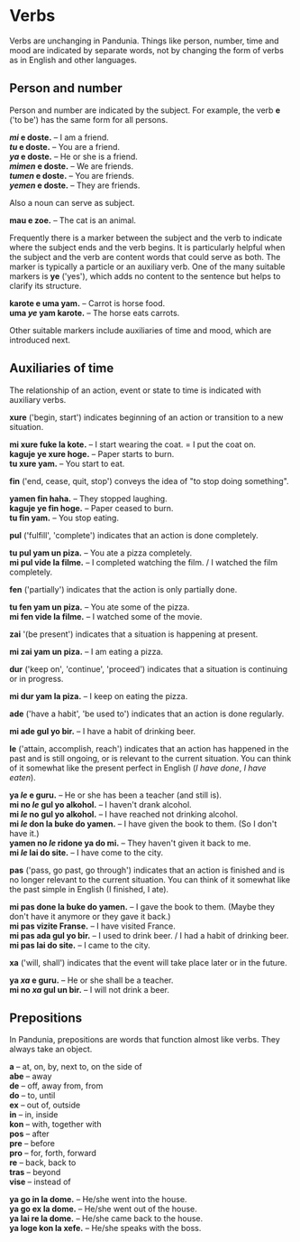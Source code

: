 # Verbs

Verbs are unchanging in Pandunia.
Things like person, number, time and mood are indicated by separate words,
not by changing the form of verbs as in English and other languages.

## Person and number

Person and number are indicated by the subject.
For example, the verb
**e**
('to be') has the same form for all persons.

**_mi_ e doste.**
– I am a friend.  
**_tu_ e doste.**
– You are a friend.  
**_ya_ e doste.**
– He or she is a friend.  
**_mimen_ e doste.**
– We are friends.  
**_tumen_ e doste.**
– You are friends.  
**_yemen_ e doste.**
– They are friends.

Also a noun can serve as subject.

**mau e zoe.**
– The cat is an animal.

Frequently there is a marker between the subject and the verb
to indicate where the subject ends and the verb begins.
It is particularly helpful when the subject and the verb are content words
that could serve as both.
The marker is typically a particle or an auxiliary verb.
One of the many suitable markers is
**ye**
('yes'),
which adds no content to the sentence
but helps to clarify its structure.

**karote e uma yam.**
– Carrot is horse food.  
**uma _ye_ yam karote.**
– The horse eats carrots.

Other suitable markers include auxiliaries of time and mood,
which are introduced next.


## Auxiliaries of time

The relationship of an action, event or state to time is indicated with auxiliary verbs.

**xure**
('begin, start')
indicates beginning of an action or transition to a new situation.

**mi xure fuke la kote.**
– I start wearing the coat. = I put the coat on.  
**kaguje ye xure hoge.**
– Paper starts to burn.  
**tu xure yam.**
– You start to eat.

**fin**
('end, cease, quit, stop')
conveys the idea of "to stop doing something".

**yamen fin haha.**
– They stopped laughing.  
**kaguje ye fin hoge.**
– Paper ceased to burn.  
**tu fin yam.**
– You stop eating.

**pul**
('fulfill', 'complete')
indicates that an action is done completely.

**tu pul yam un piza.**
– You ate a pizza completely.  
**mi pul vide la filme.**
– I completed watching the film. / I watched the film completely.

**fen**
('partially')
indicates that the action is only partially done.

**tu fen yam un piza.**
– You ate some of the pizza.  
**mi fen vide la filme.**
– I watched some of the movie.

**zai**
'(be present')
indicates that a situation is happening at present.

**mi zai yam un piza.**
– I am eating a pizza.

**dur**
('keep on', 'continue', 'proceed')
indicates that a situation is continuing or in progress.

**mi dur yam la piza.**
– I keep on eating the pizza.

**ade**
('have a habit', 'be used to')
indicates that an action is done regularly.

**mi ade gul yo bir.**
– I have a habit of drinking beer.

**le**
('attain, accomplish, reach')
indicates that an action has happened in the past and is still ongoing, or is relevant to the current situation.
You can think of it somewhat like the present perfect in English (_I have done_, _I have eaten_). 

**ya _le_ e guru.**
– He or she has been a teacher (and still is).  
**mi no _le_ gul yo alkohol.**
– I haven't drank alcohol.  
**mi _le_ no gul yo alkohol.**
– I have reached not drinking alcohol.  
**mi _le_ don la buke do yamen.**
– I have given the book to them. (So I don't have it.)  
**yamen no _le_ ridone ya do mi.**
– They haven't given it back to me.  
**mi _le_ lai do site.**
– I have come to the city.

**pas**
('pass, go past, go through')
indicates that an action is finished and is no longer relevant to the current situation.
You can think of it somewhat like the past simple in English (I finished, I ate).

**mi pas done la buke do yamen.**
– I gave the book to them. (Maybe they don't have it anymore or they gave it back.)  
**mi pas vizite Franse.**
– I have visited France.  
**mi pas ada gul yo bir.**
– I used to drink beer. / I had a habit of drinking beer.  
**mi pas lai do site.**
– I came to the city.

**xa**
('will, shall')
indicates that the event will take place later or in the future.

**ya _xa_ e guru.**
– He or she shall be a teacher.  
**mi no _xa_ gul un bir.**
– I will not drink a beer.



## Prepositions

In Pandunia, prepositions are words that function almost like verbs.
They always take an object.

**a**
– at, on, by, next to, on the side of  
**abe**
– away  
**de**
– off, away from, from  
**do**
– to, until  
**ex**
– out of, outside  
**in**
– in, inside  
**kon**
– with, together with  
**pos**
– after  
**pre**
– before  
**pro**
– for, forth, forward  
**re**
– back, back to  
**tras**
– beyond  
**vise**
– instead of

**ya go in la dome.**
– He/she went into the house.  
**ya go ex la dome.**
– He/she went out of the house.  
**ya lai re la dome.**
– He/she came back to the house.  
**ya loge kon la xefe.**
– He/she speaks with the boss.

